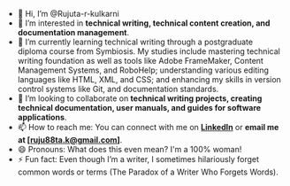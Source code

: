 - 👋 Hi, I’m @Rujuta-r-kulkarni
- 👀 I’m interested in **technical writing, technical content creation, and documentation management**.
- 🌱 I’m currently learning technical writing through a postgraduate diploma course from Symbiosis. My studies include mastering technical writing foundation as well as tools like Adobe FrameMaker, Content Management Systems, and RoboHelp; understanding various editing languages like  HTML, XML, and CSS; and enhancing my skills in version control systems like Git, and documentation standards.
- 💞️ I’m looking to collaborate on **technical writing projects, creating technical documentation, user manuals, and guides for software applications**.
- 📫 How to reach me: You can connect with me on **[LinkedIn](in.linkedin.com/in/rujutarkulkarni)** or **email me at [ruju88ta.k@gmail.com]**.
- 😄 Pronouns: What does this even mean? I'm a 100% woman!
- ⚡ Fun fact: Even though I’m a writer, I sometimes hilariously forget common words or terms (The Paradox of a Writer Who Forgets Words).

<!---
Rujuta-r-kulkarni/Rujuta-r-kulkarni is a ✨ special ✨ repository because its `README.md` (this file) appears on your GitHub profile.
You can click the Preview link to take a look at your changes.
--->
